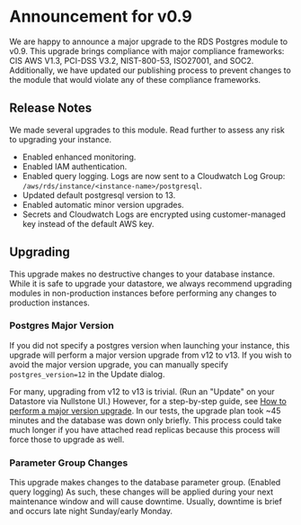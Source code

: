 # Announcement for v0.9

We are happy to announce a major upgrade to the RDS Postgres module to v0.9.
This upgrade brings compliance with major compliance frameworks: CIS AWS V1.3, PCI-DSS V3.2, NIST-800-53, ISO27001, and SOC2.
Additionally, we have updated our publishing process to prevent changes to the module that would violate any of these compliance frameworks.

## Release Notes

We made several upgrades to this module. Read further to assess any risk to upgrading your instance.
- Enabled enhanced monitoring. 
- Enabled IAM authentication.
- Enabled query logging. Logs are now sent to a Cloudwatch Log Group: `/aws/rds/instance/<instance-name>/postgresql`.
- Updated default postgresql version to 13.
- Enabled automatic minor version upgrades.
- Secrets and Cloudwatch Logs are encrypted using customer-managed key instead of the default AWS key.

## Upgrading

This upgrade makes no destructive changes to your database instance.
While it is safe to upgrade your datastore, we always recommend upgrading modules in non-production instances before performing any changes to production instances.

### Postgres Major Version

If you did not specify a postgres version when launching your instance, this upgrade will perform a major version upgrade from v12 to v13.
If you wish to avoid the major version upgrade, you can manually specify `postgres_version=12` in the Update dialog.

For many, upgrading from v12 to v13 is trivial. (Run an "Update" on your Datastore via Nullstone UI.)
However, for a step-by-step guide, see [How to perform a major version upgrade](https://docs.aws.amazon.com/AmazonRDS/latest/UserGuide/USER_UpgradeDBInstance.PostgreSQL.html#USER_UpgradeDBInstance.PostgreSQL.MajorVersion.Process).
In our tests, the upgrade plan took ~45 minutes and the database was down only briefly.
This process could take much longer if you have attached read replicas because this process will force those to upgrade as well.

### Parameter Group Changes

This upgrade makes changes to the database parameter group. (Enabled query logging)
As such, these changes will be applied during your next maintenance window and will cause downtime.
Usually, downtime is brief and occurs late night Sunday/early Monday.
